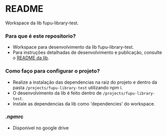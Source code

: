 # README

Workspace da lib fupu-library-test.

### Para que é este repositorio?

- Workspace para desenvolvimento da lib fupu-library-test.
- Para instruções detalhadas de desenvolvimento e publicação, consulte o [README da lib](projects/fupu-library-test/README.md).

### Como faço para configurar o projeto?

- Realize a instalação das dependencias na raiz do projeto e dentro da pasta `/projects/fupu-library-test` utilizando npm i.
- O desenvolvimento da lib é feito dentro de `/projects/fupu-library-test`.
- Instale as dependencias da lib como 'dependencies' do workspace.

### .npmrc

- Disponivel no google drive
